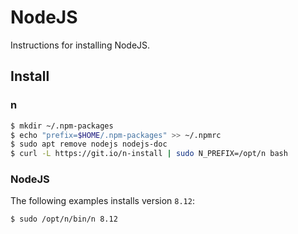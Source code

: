 # NodeJS

Instructions for installing NodeJS.


## Install

### n

```sh
$ mkdir ~/.npm-packages
$ echo "prefix=$HOME/.npm-packages" >> ~/.npmrc
$ sudo apt remove nodejs nodejs-doc
$ curl -L https://git.io/n-install | sudo N_PREFIX=/opt/n bash
```


### NodeJS

The following examples installs version `8.12`:

```
$ sudo /opt/n/bin/n 8.12
```
